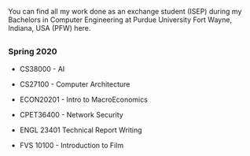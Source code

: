 You can find all my work done as an exchange student (ISEP) during my Bachelors in Computer Engineering at Purdue University Fort Wayne, Indiana, USA (PFW) here.
##

### Spring 2020
- CS38000 - AI 
- CS27100 - Computer Architecture
- ECON20201 - Intro to MacroEconomics
- CPET36400 - Network Security
- ENGL 23401 Technical Report Writing
- FVS 10100 - Introduction to Film

  <!-- (No Major Code, Just Paper Reviews & Presentations) -->
